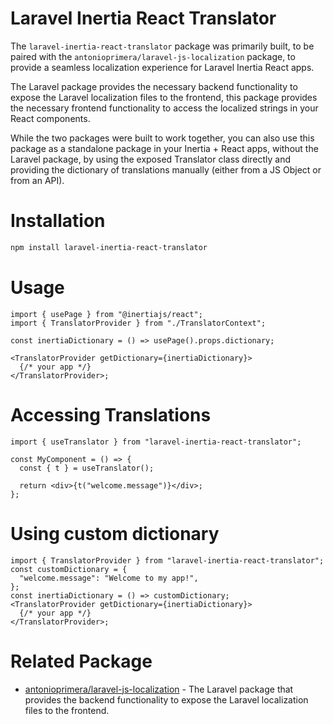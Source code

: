 # Laravel Inertia React Translator

The `laravel-inertia-react-translator` package was primarily built, to be paired with the `antonioprimera/laravel-js-localization` package, to provide a seamless localization experience for Laravel Inertia React apps.

The Laravel package provides the necessary backend functionality to expose the Laravel localization files to the frontend, this package provides the necessary frontend functionality to access the localized strings in your React components.

While the two packages were built to work together, you can also use this package as a standalone package in your Inertia + React apps, without the Laravel package, by using the exposed Translator class directly and providing the dictionary of translations manually (either from a JS Object or from an API).

# Installation

```bash
npm install laravel-inertia-react-translator
```

# Usage

```tsx
import { usePage } from "@inertiajs/react";
import { TranslatorProvider } from "./TranslatorContext";

const inertiaDictionary = () => usePage().props.dictionary;

<TranslatorProvider getDictionary={inertiaDictionary}>
  {/* your app */}
</TranslatorProvider>;
```

# Accessing Translations

```tsx
import { useTranslator } from "laravel-inertia-react-translator";

const MyComponent = () => {
  const { t } = useTranslator();

  return <div>{t("welcome.message")}</div>;
};
```

# Using custom dictionary

```tsx
import { TranslatorProvider } from "laravel-inertia-react-translator";
const customDictionary = {
  "welcome.message": "Welcome to my app!",
};
const inertiaDictionary = () => customDictionary;
<TranslatorProvider getDictionary={inertiaDictionary}>
  {/* your app */}
</TranslatorProvider>;
```

# Related Package

- [antonioprimera/laravel-js-localization](https://github.com/AntonioPrimera/laravel-js-localization) - The Laravel package that provides the backend functionality to expose the Laravel localization files to the frontend.
